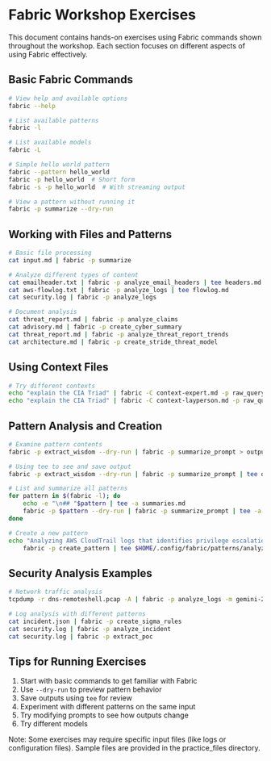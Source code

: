 # Fabric Workshop Exercises

This document contains hands-on exercises using Fabric commands shown throughout the workshop. Each section focuses on different aspects of using Fabric effectively.

## Basic Fabric Commands

```bash
# View help and available options
fabric --help

# List available patterns
fabric -l

# List available models
fabric -L

# Simple hello world pattern
fabric --pattern hello_world
fabric -p hello_world  # Short form
fabric -s -p hello_world  # With streaming output

# View a pattern without running it
fabric -p summarize --dry-run
```

## Working with Files and Patterns

```bash
# Basic file processing
cat input.md | fabric -p summarize

# Analyze different types of content
cat emailheader.txt | fabric -p analyze_email_headers | tee headers.md
cat aws-flowlog.txt | fabric -p analyze_logs | tee flowlog.md
cat security.log | fabric -p analyze_logs

# Document analysis
cat threat_report.md | fabric -p analyze_claims
cat advisory.md | fabric -p create_cyber_summary
cat threat_report.md | fabric -p analyze_threat_report_trends
cat architecture.md | fabric -p create_stride_threat_model
```

## Using Context Files

```bash
# Try different contexts
echo "explain the CIA Triad" | fabric -C context-expert.md -p raw_query
echo "explain the CIA Triad" | fabric -C context-layperson.md -p raw_query
```

## Pattern Analysis and Creation

```bash
# Examine pattern contents
fabric -p extract_wisdom --dry-run | fabric -p summarize_prompt > output.md

# Using tee to see and save output
fabric -p extract_wisdom --dry-run | fabric -p summarize_prompt | tee output.md

# List and summarize all patterns
for pattern in $(fabric -l); do 
    echo -e "\n## "$pattern | tee -a summaries.md
    fabric -p $pattern --dry-run | fabric -p summarize_prompt | tee -a summaries.md
done

# Create a new pattern
echo "Analyzing AWS CloudTrail logs that identifies privilege escalation attempts" | \
    fabric -p create_pattern | tee $HOME/.config/fabric/patterns/analyze_aws_cloudtrail/system.md
```

## Security Analysis Examples

```bash
# Network traffic analysis
tcpdump -r dns-remoteshell.pcap -A | fabric -p analyze_logs -m gemini-2.0-flash-exp | tee remoteshell.md

# Log analysis with different patterns
cat incident.json | fabric -p create_sigma_rules
cat security.log | fabric -p analyze_incident
cat security.log | fabric -p extract_poc
```

## Tips for Running Exercises

1. Start with basic commands to get familiar with Fabric
2. Use `--dry-run` to preview pattern behavior
3. Save outputs using `tee` for review
4. Experiment with different patterns on the same input
5. Try modifying prompts to see how outputs change
6. Try different models

Note: Some exercises may require specific input files (like logs or configuration files). Sample files are provided in the practice_files directory. 
